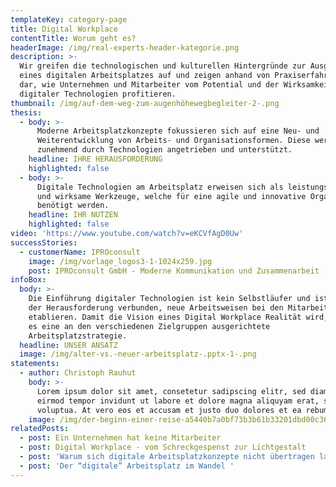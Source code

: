 ```yaml
---
templateKey: category-page
title: Digital Workplace
contentTitle: Worum geht es?
headerImage: /img/real-experts-header-kategorie.png
description: >-
  Wir greifen die technologischen und kulturellen Hintergründe zur Ausgestaltung
  eines digitalen Arbeitsplatzes auf und zeigen anhand von Praxiserfahrungen
  dar, wie Unternehmen und Mitarbeiter vom Potential und der Wirksamkeit
  digitaler Technologien profitieren.
thumbnail: /img/auf-dem-weg-zum-augenhöhewegbegleiter-2-.png
thesis:
  - body: >-
      Moderne Arbeitsplatzkonzepte fokussieren sich auf eine Neu- und
      Weiterentwicklung von Arbeits- und Organisationsformen. Diese werden
      zunehmend durch Technologien angetrieben und unterstützt.
    headline: IHRE HERAUSFORDERUNG
    highlighted: false
  - body: >-
      Digitale Technologien am Arbeitsplatz erweisen sich als leistungsfähige
      und wirksame Werkzeuge, welche für eine agile und innovative Organisation
      benötigt werden.
    headline: IHR NUTZEN
    highlighted: false
video: 'https://www.youtube.com/watch?v=eKCVfAgD0Uw'
successStories:
  - customerName: IPROconsult
    image: /img/vorlage_logos3-1-1024x259.jpg
    post: IPROconsult GmbH - Moderne Kommunikation und Zusammenarbeit
infoBox:
  body: >-
    Die Einführung digitaler Technologien ist kein Selbstläufer und ist eng mit
    der Herausforderung verbunden, neue Arbeitsweisen bei den Mitarbeitern zu
    etablieren. Damit die Vision eines Digital Workplace Realität wird, bedarf
    es eine an den verschiedenen Zielgruppen ausgerichtete
    Arbeitsplatzstrategie.
  headline: UNSER ANSATZ
  image: /img/alter-vs.-neuer-arbeitsplatz-.pptx-1-.png
statements:
  - author: Christoph Rauhut
    body: >-
      Lorem ipsum dolor sit amet, consetetur sadipscing elitr, sed diam nonumy
      eirmod tempor invidunt ut labore et dolore magna aliquyam erat, sed diam
      voluptua. At vero eos et accusam et justo duo dolores et ea rebum.
    image: /img/der-beginn-einer-reise-a5440b7a0bf73b3b61b33201dbd00c36-21464.png
relatedPosts:
  - post: Ein Unternehmen hat keine Mitarbeiter
  - post: Digital Workplace - vom Schreckgespenst zur Lichtgestalt
  - post: 'Warum sich digitale Arbeitsplatzkonzepte nicht übertragen lassen '
  - post: 'Der “digitale” Arbeitsplatz im Wandel '
---
```


